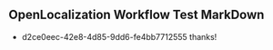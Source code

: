 ## OpenLocalization Workflow Test MarkDown
* d2ce0eec-42e8-4d85-9dd6-fe4bb7712555 thanks!

<!--HONumber=Aug16_HO3-->


